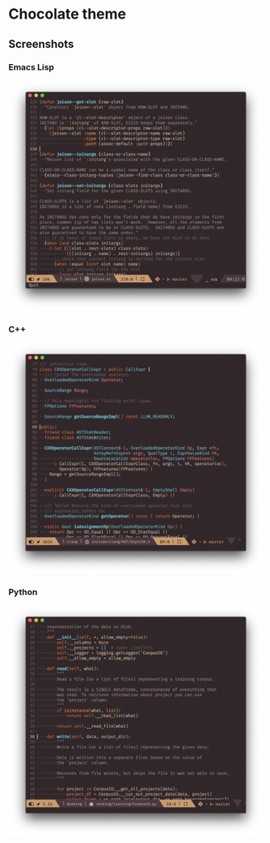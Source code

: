 # Chocolate theme

## Screenshots

### Emacs Lisp

![emacs lisp](assets/el-screenshot.png)

### C++

![c++](assets/cpp-screenshot.png)

### Python

![python](assets/py-screenshot.png)
